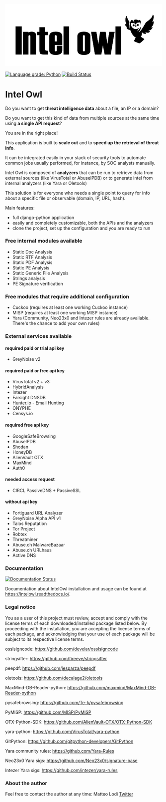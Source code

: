 ![Intel Owl](static_intel/intel_owl.jpeg)


[![Language grade: Python](https://img.shields.io/lgtm/grade/python/g/certego/IntelOwl.svg?logo=lgtm&logoWidth=18)](https://lgtm.com/projects/g/certego/IntelOwl/context:python)
[![Build Status](https://travis-ci.org/certego/IntelOwl.svg?branch=master)](https://travis-ci.org/certego/IntelOwl)
# Intel Owl

Do you want to get **threat intelligence data** about a file, an IP or a domain?

Do you want to get this kind of data from multiple sources at the same time using **a single API request**?

You are in the right place!

This application is built to **scale out** and to **speed up the retrieval of threat info**.

It can be integrated easily in your stack of security tools to automate common jobs usually performed, for instance, by SOC analysts manually.

Intel Owl is composed of **analyzers** that can be run to retrieve data from external sources (like VirusTotal or AbuseIPDB) or to generate intel from internal analyzers (like Yara or Oletools)

This solution is for everyone who needs a single point to query for info about a specific file or observable (domain, IP, URL, hash).

Main features:
- full django-python application
- easily and completely customizable, both the APIs and the analyzers
- clone the project, set up the configuration and you are ready to run

### Free internal modules available
* Static Doc Analysis
* Static RTF Analysis
* Static PDF Analysis
* Static PE Analysis
* Static Generic File Analysis
* Strings analysis
* PE Signature verification

### Free modules that require additional configuration
* Cuckoo (requires at least one working Cuckoo instance)
* MISP (requires at least one working MISP instance)
* Yara (Community, Neo23x0 and Intezer rules are already available. There's the chance to add your own rules)

### External services available
#### required paid or trial api key
* GreyNoise v2
#### required paid or free api key
* VirusTotal v2 + v3
* HybridAnalysis
* Intezer
* Farsight DNSDB
* Hunter.io - Email Hunting
* ONYPHE 
* Censys.io
#### required free api key
* GoogleSafeBrowsing
* AbuseIPDB
* Shodan
* HoneyDB
* AlienVault OTX
* MaxMind
* Auth0
#### needed access request
* CIRCL PassiveDNS + PassiveSSL
#### without api key
* Fortiguard URL Analyzer
* GreyNoise Alpha API v1
* Talos Reputation
* Tor Project
* Robtex
* Threatminer
* Abuse.ch MalwareBazaar
* Abuse.ch URLhaus
* Active DNS

### Documentation
[![Documentation Status](https://readthedocs.org/projects/intelowl/badge/?version=latest)](https://intelowl.readthedocs.io/en/latest/?badge=latest)

Documentation about IntelOwl installation and usage can be found at https://intelowl.readthedocs.io/.


### Legal notice
You as a user of this project must review, accept and comply with the license
terms of each downloaded/installed package listed below. By proceeding with the
installation, you are accepting the license terms of each package, and
acknowledging that your use of each package will be subject to its respective
license terms.

osslsigncode: https://github.com/develar/osslsigncode

stringsifter: https://github.com/fireeye/stringsifter

peepdf: https://github.com/jesparza/peepdf

oletools: https://github.com/decalage2/oletools

MaxMind-DB-Reader-python: https://github.com/maxmind/MaxMind-DB-Reader-python

pysafebrowsing: https://github.com/Te-k/pysafebrowsing

PyMISP: https://github.com/MISP/PyMISP

OTX-Python-SDK: https://github.com/AlienVault-OTX/OTX-Python-SDK

yara-python: https://github.com/VirusTotal/yara-python

GitPython: https://github.com/gitpython-developers/GitPython

Yara community rules: https://github.com/Yara-Rules

Neo23x0 Yara sigs: https://github.com/Neo23x0/signature-base

Intezer Yara sigs: https://github.com/intezer/yara-rules

### About the author 
Feel free to contact the author at any time:
Matteo Lodi [Twitter](https://twitter.com/matte_lodi)

